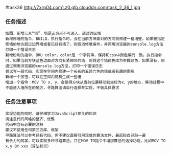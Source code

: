 #task36
http://7xrp04.com1.z0.glb.clouddn.com/task_2_36_1.jpg

### 任务描述

    如图，新增元素“墙”，墙是正方形不可进入、越过的区域
    新增修墙的指令，BUILD，执行指令时，会在当前方块面对的方向前修建一格墙壁，如果被指定修墙的地方超过边界墙或者已经有墙了，则取消修墙操作，并调用浏览器的console.log方法打印一个错误日志
    新增粉刷的指令，BRU color，color是一个字符串，保持和css中颜色编码一致。执行指令时，如果当前方块蓝色边面对方向有紧相邻的墙，则将这个墙颜色改为参数颜色，如果没有，则通过调用浏览器的console.log方法，打印一个错误日志
    尝试写一段代码，实现在空间内修建一个长长的五颜六色的墙或者有趣的图形
    新增一个按钮，可以在空间内随机生成一些墙
    增加一个指令：MOV TO x, y，会使得方块从当前位置移动到坐标为x，y的地方，移动过程中不能进入墙所在的地方，寻路算法请自行选择并实现，不做具体要求


### 任务注意事项

    实现功能的同时，请仔细学习JavaScript相关的知识
    请注意代码风格的整齐、优雅
    代码中含有必要的注释
    建议不使用任何第三方库、框架
    寻路算法可以参考已有代码，但不建议直接引用现成的算法文件，最起码自己敲一遍
    有余力的同学，可以实现多种寻路算法，并在MOV TO指令中增加算法的选择功能，比如MOV TO x,y BY xxx（算法标示）
